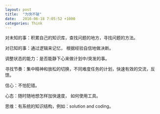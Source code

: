```yaml
---
layout: post
title:  "为快不破"
date:   2016-06-18 7:05:52 +1000
categories: Think
---
```


对未知的事：积累自己的知识库，查找问题的地方，寻找问题的方法。

对已知的事：通过逻辑来记忆， 根据经验自信地做决断。

调整状态的能力：是否能静下心来做计划中/突发的事。

寻找节奏：集中精神和放松的切换，不同难度任务的计划，快速有效的交流，反馈。

信心：不怕犯错。

心态：随时随地想怎样加快速度， 如何使用工具。

思维：有系统的知识结构，例如：solution and coding。

